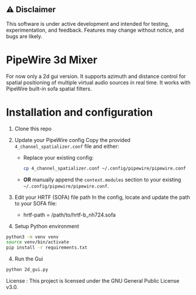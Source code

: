 ## ⚠️ Disclaimer

This software is under active development and intended for testing, experimentation, and feedback. Features may change without notice, and bugs are likely.

# PipeWire 3d Mixer

For now only a 2d gui version. It supports azimuth and distance control for spatial positioning of multiple virtual audio sources in real time. It works with PipeWire built-in sofa spatial filters.

# Installation and configuration

1. Clone this repo
2. Update your PipeWire config
   Copy the provided `4_channel_spatializer.conf` file and either:

   - Replace your existing config:  
     ```bash
     cp 4_channel_spatializer.conf ~/.config/pipewire/pipewire.conf
     ```

   - **OR** manually append the `context.modules` section to your existing `~/.config/pipewire/pipewire.conf`.

2. Edit your HRTF (SOFA) file path
   In the config, locate and update the path to your SOFA file:

    - hrtf-path = /path/to/hrtf-b_nh724.sofa

3. Setup Python environment
```bash
python3 -m venv venv
source venv/bin/activate
pip install -r requirements.txt
```
4. Run the Gui
```bash
python 2d_gui.py
```

License : This project is licensed under the GNU General Public License v3.0.